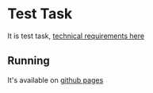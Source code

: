 # Test Task

It is test task, 
[technical requirements here](https://www.figma.com/file/CHKCiS7HV2nFhMaCpd06bx/Test?node-id=0%3A1)

## Running

It's available on [github pages](https://5tronciy.github.io/Test)
